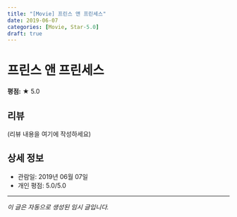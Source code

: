 ```yaml
---
title: "[Movie] 프린스 앤 프린세스"
date: 2019-06-07
categories: [Movie, Star-5.0]
draft: true
---
```


# 프린스 앤 프린세스

**평점:** ★ 5.0

## 리뷰

(리뷰 내용을 여기에 작성하세요)

## 상세 정보

- 관람일: 2019년 06월 07일
- 개인 평점: 5.0/5.0

---

*이 글은 자동으로 생성된 임시 글입니다.*
